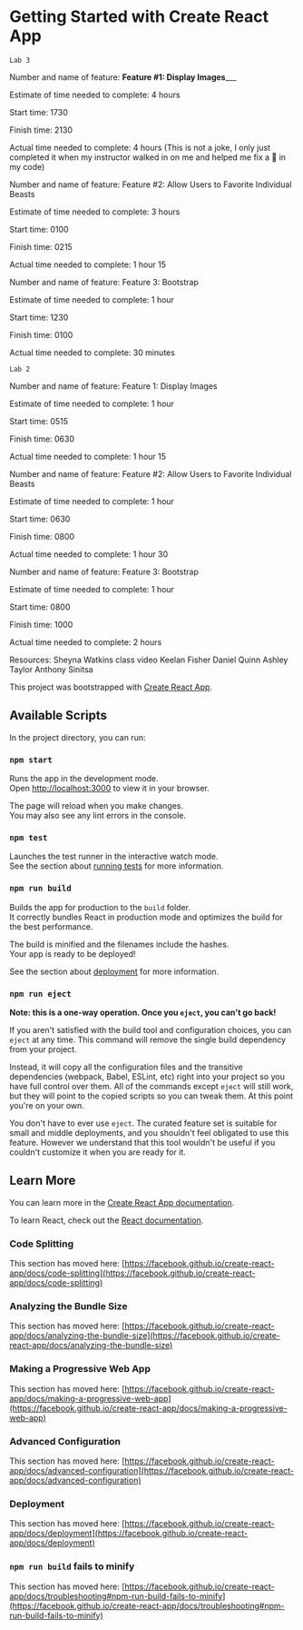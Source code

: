 # Getting Started with Create React App


    Lab 3
Number and name of feature: __________Feature #1: Display Images_____________

Estimate of time needed to complete: 4 hours

Start time: 1730

Finish time: 2130

Actual time needed to complete: 4 hours (This is not a joke, I only just completed it when my instructor walked in on me and helped me fix a 🐞  in my code)


Number and name of feature: Feature #2: Allow Users to Favorite Individual Beasts

Estimate of time needed to complete: 3 hours

Start time: 0100

Finish time: 0215

Actual time needed to complete: 1 hour 15



Number and name of feature: Feature 3: Bootstrap

Estimate of time needed to complete: 1 hour

Start time: 1230

Finish time: 0100

Actual time needed to complete: 30 minutes



    Lab 2

Number and name of feature: Feature 1: Display Images

Estimate of time needed to complete: 1 hour

Start time: 0515

Finish time: 0630

Actual time needed to complete: 1 hour 15


Number and name of feature: Feature #2: Allow Users to Favorite Individual Beasts

Estimate of time needed to complete: 1 hour

Start time: 0630

Finish time: 0800

Actual time needed to complete: 1 hour 30


Number and name of feature: Feature 3: Bootstrap

Estimate of time needed to complete: 1 hour

Start time: 0800

Finish time: 1000

Actual time needed to complete: 2 hours








Resources:
Sheyna Watkins class video
Keelan Fisher
Daniel Quinn
Ashley Taylor
Anthony Sinitsa


This project was bootstrapped with [Create React App](https://github.com/facebook/create-react-app).

## Available Scripts

In the project directory, you can run:

### `npm start`

Runs the app in the development mode.\
Open [http://localhost:3000](http://localhost:3000) to view it in your browser.

The page will reload when you make changes.\
You may also see any lint errors in the console.

### `npm test`

Launches the test runner in the interactive watch mode.\
See the section about [running tests](https://facebook.github.io/create-react-app/docs/running-tests) for more information.

### `npm run build`

Builds the app for production to the `build` folder.\
It correctly bundles React in production mode and optimizes the build for the best performance.

The build is minified and the filenames include the hashes.\
Your app is ready to be deployed!

See the section about [deployment](https://facebook.github.io/create-react-app/docs/deployment) for more information.

### `npm run eject`

**Note: this is a one-way operation. Once you `eject`, you can't go back!**

If you aren't satisfied with the build tool and configuration choices, you can `eject` at any time. This command will remove the single build dependency from your project.

Instead, it will copy all the configuration files and the transitive dependencies (webpack, Babel, ESLint, etc) right into your project so you have full control over them. All of the commands except `eject` will still work, but they will point to the copied scripts so you can tweak them. At this point you're on your own.

You don't have to ever use `eject`. The curated feature set is suitable for small and middle deployments, and you shouldn't feel obligated to use this feature. However we understand that this tool wouldn't be useful if you couldn't customize it when you are ready for it.

## Learn More

You can learn more in the [Create React App documentation](https://facebook.github.io/create-react-app/docs/getting-started).

To learn React, check out the [React documentation](https://reactjs.org/).

### Code Splitting

This section has moved here: [https://facebook.github.io/create-react-app/docs/code-splitting](https://facebook.github.io/create-react-app/docs/code-splitting)

### Analyzing the Bundle Size

This section has moved here: [https://facebook.github.io/create-react-app/docs/analyzing-the-bundle-size](https://facebook.github.io/create-react-app/docs/analyzing-the-bundle-size)

### Making a Progressive Web App

This section has moved here: [https://facebook.github.io/create-react-app/docs/making-a-progressive-web-app](https://facebook.github.io/create-react-app/docs/making-a-progressive-web-app)

### Advanced Configuration

This section has moved here: [https://facebook.github.io/create-react-app/docs/advanced-configuration](https://facebook.github.io/create-react-app/docs/advanced-configuration)

### Deployment

This section has moved here: [https://facebook.github.io/create-react-app/docs/deployment](https://facebook.github.io/create-react-app/docs/deployment)

### `npm run build` fails to minify

This section has moved here: [https://facebook.github.io/create-react-app/docs/troubleshooting#npm-run-build-fails-to-minify](https://facebook.github.io/create-react-app/docs/troubleshooting#npm-run-build-fails-to-minify)
